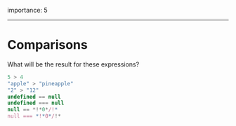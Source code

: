 importance: 5

---

# Comparisons

What will be the result for these expressions?

```js no-beautify
5 > 4
"apple" > "pineapple"
"2" > "12"
undefined == null
undefined === null
null == *!*0*/!*
null === *!*0*/!*
```

